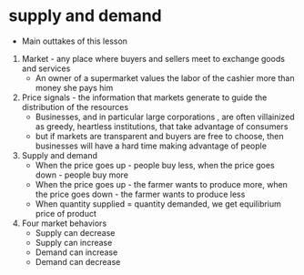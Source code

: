 # supply and demand
- Main outtakes of this lesson
1. Market - any place where buyers and sellers meet to exchange goods and services
    - An owner of a supermarket values the labor of the cashier more than money she pays him
2. Price signals - the information that markets generate to guide the distribution of the resources
    - Businesses, and in particular large corporations , are often villainized as greedy, heartless institutions, that take advantage of consumers
    - but if markets are transparent and buyers are free to choose, then businesses will have a hard time making advantage of people
3. Supply and demand
    - When the price goes up - people buy less, when the price goes down - people buy more
    - When the price goes up - the farmer wants to produce more, when the price goes down - the farmer wants to produce less
    - When quantity supplied = quantity demanded, we get equilibrium price of product
4. Four market behaviors
    - Supply can decrease
    - Supply can increase
    - Demand can increase
    - Demand can decrease
